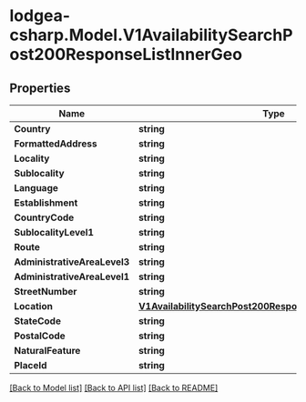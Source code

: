 
# lodgea-csharp.Model.V1AvailabilitySearchPost200ResponseListInnerGeo

## Properties

Name | Type | Description | Notes
------------ | ------------- | ------------- | -------------
**Country** | **string** |  | [optional] 
**FormattedAddress** | **string** |  | [optional] 
**Locality** | **string** |  | [optional] 
**Sublocality** | **string** |  | [optional] 
**Language** | **string** |  | [optional] 
**Establishment** | **string** |  | [optional] 
**CountryCode** | **string** |  | [optional] 
**SublocalityLevel1** | **string** |  | [optional] 
**Route** | **string** |  | [optional] 
**AdministrativeAreaLevel3** | **string** |  | [optional] 
**AdministrativeAreaLevel1** | **string** |  | [optional] 
**StreetNumber** | **string** |  | [optional] 
**Location** | [**V1AvailabilitySearchPost200ResponseListInnerGeoLocation**](V1AvailabilitySearchPost200ResponseListInnerGeoLocation.md) |  | [optional] 
**StateCode** | **string** |  | [optional] 
**PostalCode** | **string** |  | [optional] 
**NaturalFeature** | **string** |  | [optional] 
**PlaceId** | **string** |  | [optional] 

[[Back to Model list]](../README.md#documentation-for-models)
[[Back to API list]](../README.md#documentation-for-api-endpoints)
[[Back to README]](../README.md)

